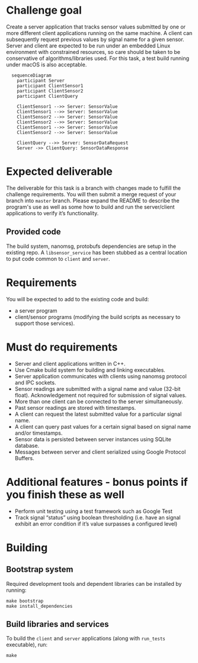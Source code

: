 # Challenge goal
Create a server application that tracks sensor values submitted by one or more different client applications running on the same machine. A client can subsequently request previous values by signal name for a given sensor. Server and client are expected to be run under an embedded Linux environment with constrained resources, so care should be taken to be conservative of algorithms/libraries used. For this task, a test build running under macOS is also acceptable.

```mermaid
  sequenceDiagram
    participant Server
    participant ClientSensor1
    participant ClientSensor2
    participant ClientQuery

    ClientSensor1 -->> Server: SensorValue
    ClientSensor1 -->> Server: SensorValue
    ClientSensor2 -->> Server: SensorValue
    ClientSensor2 -->> Server: SensorValue
    ClientSensor1 -->> Server: SensorValue
    ClientSensor2 -->> Server: SensorValue

    ClientQuery -->> Server: SensorDataRequest
    Server ->> ClientQuery: SensorDataResponse
```

# Expected deliverable
The deliverable for this task is a branch with changes made to fulfill the challenge requirements. You will then submit a merge request of your branch into `master` branch. Please expand the README to describe the program's use as well as some how to build and run the server/client applications to verify it’s functionality.

## Provided code
The build system, nanomsg, protobufs dependencies are setup in the existing repo. A `libsensor_service` has been stubbed as a central location to put code common to `client` and `server`.

# Requirements
You will be expected to add to the existing code and build:
* a server program 
* client/sensor programs
(modifying the build scripts as necessary to support those services).

# Must do requirements
* Server and client applications written in C++.
* Use Cmake build system for building and linking executables.
* Server application communicates with clients using nanomsg protocol and IPC sockets.
* Sensor readings are submitted with a signal name and value (32-bit float). Acknowledgement not required for submission of signal values.
* More than one client can be connected to the server simultaneously.
* Past sensor readings are stored with timestamps.
* A client can request the latest submitted value for a particular signal name.
* A client can query past values for a certain signal based on signal name and/or timestamps.
* Sensor data is persisted between server instances using SQLite database.
* Messages between server and client serialized using Google Protocol Buffers.

# Additional features - bonus points if you finish these as well
* Perform unit testing using a test framework such as Google Test
* Track signal “status” using boolean thresholding (i.e. have an signal exhibit an error condition if it’s value surpasses a configured level)

# Building

## Bootstrap system
Required development tools and dependent libraries can be installed by running:
```
make bootstrap
make install_dependencies
```

## Build libraries and services
To build the `client` and `server` applications (along with `run_tests` executable), run:
```
make
```